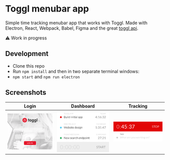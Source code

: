 # Toggl menubar app

Simple time tracking menubar app that works with Toggl.
Made with Electron, React, Webpack, Babel, Figma and the great [toggl api](https://github.com/toggl/toggl_api_docs).

:warning: Work in progress

## Development

* Clone this repo
* Run `npm install` and then in two separate terminal windows:
* `npm start` and `npm run electron`

## Screenshots
Login | Dashboard | Tracking
--- | --- | ---
<img src="./docs/login.png" width="300"> | <img src="./docs/dashboard.png" width="300"> | <img src="./docs/tracking.png" width="300">
